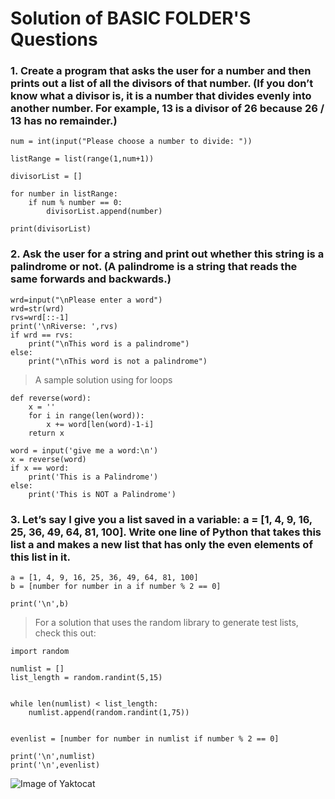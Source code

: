 # Solution of BASIC FOLDER'S Questions

### 1. Create a program that asks the user for a number and then prints out a list of all the divisors of that number. (If you don’t know what a divisor is, it is a number that divides evenly into another number. For example, 13 is a divisor of 26 because 26 / 13 has no remainder.)

    num = int(input("Please choose a number to divide: "))

    listRange = list(range(1,num+1))

    divisorList = []

    for number in listRange:
        if num % number == 0:
            divisorList.append(number)

    print(divisorList)


### 2. Ask the user for a string and print out whether this string is a palindrome or not. (A palindrome is a string that reads the same forwards and backwards.)

    wrd=input("\nPlease enter a word")
    wrd=str(wrd)
    rvs=wrd[::-1]
    print('\nRiverse: ',rvs)
    if wrd == rvs:
        print("\nThis word is a palindrome")
    else:
        print("\nThis word is not a palindrome")


> A sample solution using for loops

    def reverse(word):
        x = ''
        for i in range(len(word)):
            x += word[len(word)-1-i]
        return x

    word = input('give me a word:\n')
    x = reverse(word)
    if x == word:
        print('This is a Palindrome')
    else:
        print('This is NOT a Palindrome')


### 3. Let’s say I give you a list saved in a variable: a = [1, 4, 9, 16, 25, 36, 49, 64, 81, 100]. Write one line of Python that takes this list a and makes a new list that has only the even elements of this list in it.

    a = [1, 4, 9, 16, 25, 36, 49, 64, 81, 100]
    b = [number for number in a if number % 2 == 0]

    print('\n',b)

> For a solution that uses the random library to generate test lists, check this out:

    import random

    numlist = []
    list_length = random.randint(5,15)


    while len(numlist) < list_length:
        numlist.append(random.randint(1,75))
        

    evenlist = [number for number in numlist if number % 2 == 0] 

    print('\n',numlist)
    print('\n',evenlist)

        

![Image of Yaktocat](https://octodex.github.com/images/yaktocat.png)